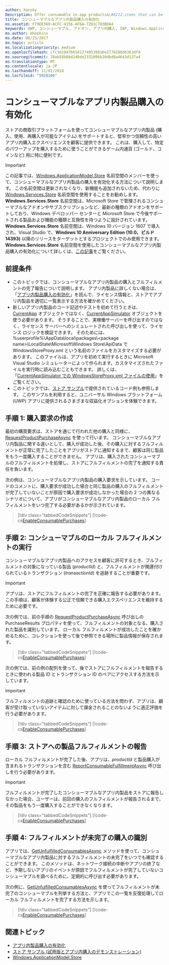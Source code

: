 ```yaml
---
author: Xansky
Description: Offer consumable in-app products&\#8212;items that can be purchased, used, and purchased again&\#8212;through the Store commerce platform to provide your customers with a purchase experience that is both robust and reliable.
title: コンシューマブルなアプリ内製品購入の有効化
ms.assetid: F79EE369-ACFC-4156-AF6A-72D1C7D3BDA4
keywords: UWP, コンシューマブル, アドオン, アプリ内購入, IAP, Windows.ApplicationModel.Store
ms.author: mhopkins
ms.date: 08/25/2017
ms.topic: article
ms.localizationpriority: medium
ms.openlocfilehash: cfc3d1947b65412749539916e2776288db363df8
ms.sourcegitcommit: 70ab58b88d248de2332096b20dbd6a4643d137a4
ms.translationtype: MT
ms.contentlocale: ja-JP
ms.lasthandoff: 11/01/2018
ms.locfileid: "5928166"
---
```

# <a name="enable-consumable-in-app-product-purchases"></a>コンシューマブルなアプリ内製品購入の有効化

ストアの商取引プラットフォームを使ってコンシューマブルなアプリ内製品 (購入、使用、再購入が可能なアイテム) をサポートすると、堅牢かつ信頼性の高いアプリ内購入エクスペリエンスを顧客に提供できます。 これは、購入して、特定のパワーアップを購入するために使うことができるゲーム内通貨 (ゴールド、コインなど) 用に特に便利です。

> [!IMPORTANT]
> この記事では、[Windows.ApplicationModel.Store](https://msdn.microsoft.com/library/windows/apps/windows.applicationmodel.store.aspx) 名前空間のメンバーを使って、コンシューマブルなアプリ内製品の購入を有効化する方法について説明します。 この名前空間は更新されなくなり、新機能も追加されないため、代わりに [Windows.Services.Store](https://msdn.microsoft.com/library/windows/apps/windows.services.store.aspx) 名前空間を使用することをお勧めします。 **Windows.Services.Store** 名前空間は、Microsoft Store で管理されるコンシューマブルなアドオンやサブスクリプションなど、最新の種類のアドオンをサポートしており、Windows デベロッパー センターと Microsoft Store で今後サポートされる製品および機能の種類と互換性を持つように設計されています。 **Windows.Services.Store** 名前空間は、Windows 10 バージョン 1607 で導入され、Visual Studio で、**Windows 10 Anniversary Edition (10.0、ビルド 14393)** 以降のリリースをターゲットとするプロジェクトでのみ使用できます。 **Windows.Services.Store** 名前空間を使用したコンシューマブルなアプリ内製品購入の有効化について詳しくは、[この記事](enable-consumable-add-on-purchases.md)をご覧ください。

## <a name="prerequisites"></a>前提条件

-   このトピックでは、コンシューマブルなアプリ内製品の購入とフルフィルメントの完了報告について説明します。 アプリ内製品に詳しくない場合は、「[アプリ内製品購入の有効化](enable-in-app-product-purchases.md)」を読んで、ライセンス情報と、ストアでアプリ内製品を適切に一覧表示する方法を確かめてください。
-   新しいアプリ内製品のコード記述やテストを初めて行うときは、[CurrentApp](https://docs.microsoft.com/uwp/api/Windows.ApplicationModel.Store.CurrentApp) オブジェクトではなく、[CurrentAppSimulator](https://docs.microsoft.com/uwp/api/Windows.ApplicationModel.Store.CurrentAppSimulator) オブジェクトを使う必要があります。 そうすることで、実稼働サーバーを呼び出すのではなく、ライセンス サーバーへのシミュレートされた呼び出しを使って、ライセンス ロジックを検証できます。 そのためには、%userprofile%\\AppData\\local\\packages\\&lt;package name&gt;\\LocalState\\Microsoft\\Windows Store\\ApiData で WindowsStoreProxy.xml という名前のファイルをカスタマイズする必要があります。 このファイルは、アプリを初めて実行するときに Microsoft Visual Studio シミュレーターによって作られます。カスタマイズされたファイルを実行時に読み込むこともできます。 詳しくは、「[CurrentAppSimulator での WindowsStoreProxy.xml ファイルの使用](in-app-purchases-and-trials-using-the-windows-applicationmodel-store-namespace.md#proxy)」をご覧ください。
-   このトピックでは、[ストア サンプル](https://github.com/Microsoft/Windows-universal-samples/tree/win10-1507/Samples/Store)で提供されているコード例も参照します。 このサンプルを利用すると、ユニバーサル Windows プラットフォーム (UWP) アプリに提供されるさまざまな収益化オプションを体験できます。

## <a name="step-1-making-the-purchase-request"></a>手順 1: 購入要求の作成

最初の購買要求は、ストアを通じて行われた他の購入と同様に、[RequestProductPurchaseAsync](https://docs.microsoft.com/uwp/api/windows.applicationmodel.store.currentapp.requestproductpurchaseasync) を使って行います。 コンシューマブルなアプリ内製品に関する違いとして、購入が成功した後、その購入に対するフルフィルメントが正常に完了したことをアプリがストアに通知するまで、顧客は同じ製品をもう一度購入することができません。 アプリは、購入されたコンシューマブルのフルフィルメントを処理し、ストアにフルフィルメントの完了を通知する責任を負います。

次の例は、コンシューマブルなアプリ内製品の購入要求を示しています。 コードのコメントに、購入要求が成功した場合と同じ製品の購入のフルフィルメントが完了していないことが原因で購入要求が成功しなかった場合の 2 つの異なるシナリオについて、アプリがコンシューマブルなアプリ内製品のローカル フルフィルメントをいつ完了する必要があるかが示されています。

> [!div class="tabbedCodeSnippets"]
[!code-cs[EnableConsumablePurchases](./code/InAppPurchasesAndLicenses/cs/EnableConsumablePurchases.cs#MakePurchaseRequest)]

## <a name="step-2-tracking-local-fulfillment-of-the-consumable"></a>手順 2: コンシューマブルのローカル フルフィルメントの実行

コンシューマブルなアプリ内製品へのアクセスを顧客に許可するとき、フルフィルメントの対象になっている製品 (*productId*) と、フルフィルメントが関連付けられているトランザクション (*transactionId*) を追跡することが重要です。

> [!IMPORTANT]
> アプリは、ストアにフルフィルメントの完了を正確に報告する必要があります。 この手順は、顧客が体験する公正で信頼できる購入エクスペリエンスを維持するために必要です。

次の例では、前の手順の [RequestProductPurchaseAsync](https://docs.microsoft.com/uwp/api/windows.applicationmodel.store.currentapp.requestproductpurchaseasync) 呼び出しの PurchaseResults [](https://msdn.microsoft.com/library/windows/apps/dn263392)プロパティを使って、フルフィルメントの対象となる、購入された製品を識別しています。 ローカル フルフィルメントが成功したことを確かめるために、コレクションを使って後で参照できる場所に製品情報が保存されます。

> [!div class="tabbedCodeSnippets"]
[!code-cs[EnableConsumablePurchases](./code/InAppPurchasesAndLicenses/cs/EnableConsumablePurchases.cs#GrantFeatureLocally)]

次の例では、前の例の配列を使って、後でストアにフルフィルメントを報告するときに使われる製品 ID とトランザクション ID のペアにアクセスする方法を示しています。

> [!IMPORTANT]
> フルフィルメントの追跡と確認のために使っている方法を問わず、アプリは、顧客が受け取っていないアイテムに対して課金されることのないように適正評価を行う必要があります。

> [!div class="tabbedCodeSnippets"]
[!code-cs[EnableConsumablePurchases](./code/InAppPurchasesAndLicenses/cs/EnableConsumablePurchases.cs#IsLocallyFulfilled)]

## <a name="step-3-reporting-product-fulfillment-to-the-store"></a>手順 3: ストアへの製品フルフィルメントの報告

ローカル フルフィルメントが完了した後、アプリは、*productId* と製品購入が含まれるトランザクションを含む [ReportConsumableFulfillmentAsync](https://docs.microsoft.com/uwp/api/windows.applicationmodel.store.currentapp.reportconsumablefulfillmentasync) 呼び出しを行う必要があります。

> [!IMPORTANT]
> フルフィルメントが完了したコンシューマブルなアプリ内製品をストアに報告しなかった場合、ユーザーは、前回の購入のフルフィルメントが報告されるまで、その製品をもう一度購入することができなくなります。

> [!div class="tabbedCodeSnippets"]
[!code-cs[EnableConsumablePurchases](./code/InAppPurchasesAndLicenses/cs/EnableConsumablePurchases.cs#ReportFulfillment)]

## <a name="step-4-identifying-unfulfilled-purchases"></a>手順 4: フルフィルメントが未完了の購入の識別

アプリでは、[GetUnfulfilledConsumablesAsync](https://docs.microsoft.com/uwp/api/windows.applicationmodel.store.currentapp.getunfulfilledconsumablesasync) メソッドを使って、コンシューマブルなアプリ内製品に対するフルフィルメントの未完了をいつでも確認することができます。 このメソッドは、ネットワーク接続の中断やアプリの終了など、予期しないアプリのイベントが原因でフルフィルメントが完了していないコンシューマブルを調べるために、定期的に呼び出す必要があります。

次の例に、[GetUnfulfilledConsumablesAsync](https://docs.microsoft.com/uwp/api/windows.applicationmodel.store.currentapp.getunfulfilledconsumablesasync) を使ってフルフィルメントが未完了のコンシューマブルを列挙する方法と、アプリでこの一覧を反復処理してローカル フルフィルメントを完了する方法を示します。

> [!div class="tabbedCodeSnippets"]
[!code-cs[EnableConsumablePurchases](./code/InAppPurchasesAndLicenses/cs/EnableConsumablePurchases.cs#GetUnfulfilledConsumables)]

## <a name="related-topics"></a>関連トピック

* [アプリ内製品購入の有効化](enable-in-app-product-purchases.md)
* [ストア サンプル (試用版とアプリ内購入のデモンストレーション)](https://github.com/Microsoft/Windows-universal-samples/tree/win10-1507/Samples/Store)
* [Windows.ApplicationModel.Store](https://msdn.microsoft.com/library/windows/apps/br225197)
 

 
